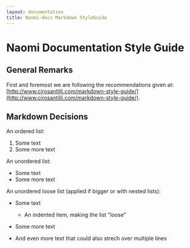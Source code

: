 ```yaml
---
layout: documentation
title: Naomi-docs Markdown StyleGuide
---
```


# Naomi Documentation Style Guide 

## General Remarks

First and foremost we are following the recommendations given at: [http://www.cirosantilli.com/markdown-style-guide/](http://www.cirosantilli.com/markdown-style-guide/).

## Markdown Decisions

An ordered list:

1. Some text
2. Some more text

An unordered list:

- Some text
- Some more text

An unordered loose list (applied if bigger or with nested lists):

-   Some text
    - An indented item, making the list "loose"

-   Some more text

-   And even more text that could also strech over multiple lines
